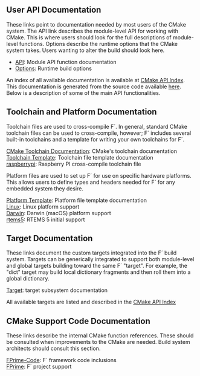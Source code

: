 ## User API Documentation

These links point to documentation needed by most users of the CMake system. The API link
describes the module-level API for working with CMake. This is where users should look for the full
descriptions of module-level functions. Options describe the runtime options that the CMake system
takes. Users wanting to alter the build should look here.

- [API](../../reference/api/cmake/API.md): Module API function documentation
- [Options](../../reference/api//cmake/options.md): Runtime build options

An index of all available documentation is available at [CMake API Index](../../reference/api//cmake/index.md). This documentation is generated from the source code available [here](https://github.com/nasa/fprime/tree/devel/cmake). Below is a description of some of the main API functionalities.

## Toolchain and Platform Documentation

Toolchain files are used to cross-compile F´. In general, standard CMake toolchain files can be used
to cross-compile, however; F´ includes several built-in toolchains and a template for writing your
own toolchains for F´.

[CMake Toolchain Documentation](https://cmake.org/cmake/help/latest/manual/cmake-toolchains.7.html): CMake's toolchain documentation  
[Toolchain Template](../../reference/api//cmake/toolchain/toolchain-template.md): Toolchain file template documentation  
[raspberrypi](../../reference/api//cmake/toolchain/raspberrypi.md): Raspberry PI cross-compile toolchain file

Platform files are used to set up F´ for use on specific hardware platforms. This allows users to
define types and headers needed for F´ for any embedded system they desire.

[Platform Template](../../reference/api//cmake/platform/platform-template.md): Platform file template documentation  
[Linux](../../reference/api//cmake/platform/Linux.md): Linux platform support  
[Darwin](../../reference/api//cmake/platform/Darwin.md): Darwin (macOS) platform support  
[rtems5](../../reference/api//cmake/platform/rtems5.md): RTEMS 5 initial support  

## Target Documentation

These links document the custom targets integrated into the F´ build system. Targets can be
generically integrated to support both module-level and global targets building toward the same
F´ "target".  For example, the "dict" target may build local dictionary fragments and then roll
them into a global dictionary.

[Target](./Targets.md): target subsystem documentation

All available targets are listed and described in the [CMake API Index](../../reference/api//cmake/index.md)


## CMake Support Code Documentation

These links describe the internal CMake function references. These should be consulted when
improvements to the CMake are needed. Build system architects should consult this section.


[FPrime-Code](../../reference/api//cmake/FPrime-Code.md): F´ framework code inclusions  
[FPrime](../../reference/api//cmake/FPrime.md): F´ project support
